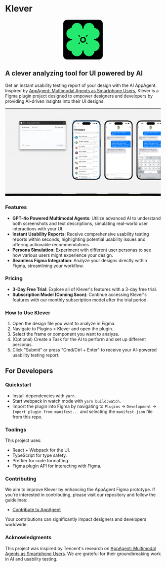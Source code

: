 # Klever

<p align="center">
  <img src="./src/app/assets/AppLogo.png" alt="Klever Logo" width="128"/>
</p>

## A clever analyzing tool for UI powered by AI

Get an instant usability testing report of your design with the AI AppAgent. Inspired by [AppAgent: Multimodal Agents as Smartphone Users](https://appagent-official.github.io/), Klever is a Figma plugin project designed to empower designers and developers by providing AI-driven insights into their UI designs.

![preview](./src/app/assets/preview.gif)

### Features

- **GPT-4o Powered Multimodal Agents**: Utilize advanced AI to understand both screenshots and text descriptions, simulating real-world user interactions with your UI.
- **Instant Usability Reports**: Receive comprehensive usability testing reports within seconds, highlighting potential usability issues and offering actionable recommendations.
- **Persona Simulation**: Experiment with different user personas to see how various users might experience your design.
- **Seamless Figma Integration**: Analyze your designs directly within Figma, streamlining your workflow.

### Pricing

- **3-Day Free Trial**: Explore all of Klever's features with a 3-day free trial.
- **Subscription Model (Coming Soon)**: Continue accessing Klever's features with our monthly subscription model after the trial period.

### How to Use Klever

1. Open the design file you want to analyze in Figma.
2. Navigate to Plugins > Klever and open the plugin.
3. Select the frame or component you want to analyze.
4. (Optional) Create a Task for the AI to perform and set up different personas.
5. Click "Submit" or press "Cmd/Ctrl + Enter" to receive your AI-powered usability testing report.

## For Developers

### Quickstart

- Install dependencies with `yarn`.
- Start webpack in watch mode with `yarn build:watch`.
- Import the plugin into Figma by navigating to `Plugins` -> `Development` -> `Import plugin from manifest...` and selecting the `manifest.json` file from this repo.

### Toolings

This project uses:

- React + Webpack for the UI.
- TypeScript for type safety.
- Prettier for code formatting.
- Figma plugin API for interacting with Figma.

### Contributing

We aim to improve Klever by enhancing the AppAgent Figma prototype. If you're interested in contributing, please visit our repository and follow the guidelines:

- [Contribute to AppAgent](https://github.com/dusskapark/AppAgent)

Your contributions can significantly impact designers and developers worldwide.

### Acknowledgments

This project was inspired by Tencent's research on [AppAgent: Multimodal Agents as Smartphone Users](https://appagent-official.github.io/). We are grateful for their groundbreaking work in AI and usability testing.
